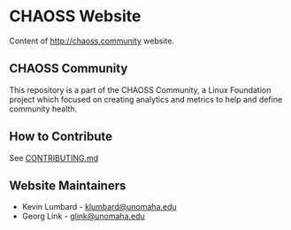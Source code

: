 # CHAOSS Website
Content of http://chaoss.community website.

## CHAOSS Community
This repository is a part of the CHAOSS Community, a Linux Foundation project which focused on creating analytics and metrics to help and define community health.

## How to Contribute
See [CONTRIBUTING.md](CONTRIBUTING.md)

## Website Maintainers
* Kevin Lumbard - klumbard@unomaha.edu
* Georg Link - glink@unomaha.edu

